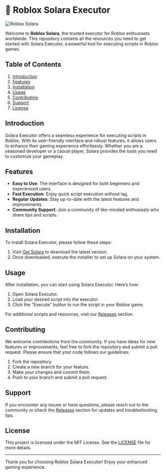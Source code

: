 # 🌟 Roblox Solara Executor

![Roblox Solara](https://img.shields.io/badge/Roblox-Solara-blue.svg)

Welcome to **Roblox Solara**, the trusted executor for Roblox enthusiasts worldwide. This repository contains all the resources you need to get started with Solara Executor, a powerful tool for executing scripts in Roblox games. 

## Table of Contents

1. [Introduction](#introduction)
2. [Features](#features)
3. [Installation](#installation)
4. [Usage](#usage)
5. [Contributing](#contributing)
6. [Support](#support)
7. [License](#license)

## Introduction

Solara Executor offers a seamless experience for executing scripts in Roblox. With its user-friendly interface and robust features, it allows users to enhance their gaming experience effortlessly. Whether you are a seasoned developer or a casual player, Solara provides the tools you need to customize your gameplay.

## Features

- **Easy to Use**: The interface is designed for both beginners and experienced users.
- **Fast Execution**: Enjoy quick script execution without lag.
- **Regular Updates**: Stay up-to-date with the latest features and improvements.
- **Community Support**: Join a community of like-minded enthusiasts who share tips and scripts.

## Installation

To install Solara Executor, please follow these steps:

1. Visit [Get Solara](https://getsolara.co) to download the latest version.
2. Once downloaded, execute the installer to set up Solara on your system.

## Usage

After installation, you can start using Solara Executor. Here’s how:

1. Open Solara Executor.
2. Load your desired script into the executor.
3. Click the "Execute" button to run the script in your Roblox game.

For additional scripts and resources, visit our [Releases](https://github.com/yourusername/Roblox-Solara/releases) section.

## Contributing

We welcome contributions from the community. If you have ideas for new features or improvements, feel free to fork the repository and submit a pull request. Please ensure that your code follows our guidelines.

1. Fork the repository.
2. Create a new branch for your feature.
3. Make your changes and commit them.
4. Push to your branch and submit a pull request.

## Support

If you encounter any issues or have questions, please reach out to the community or check the [Releases](https://github.com/yourusername/Roblox-Solara/releases) section for updates and troubleshooting tips.

## License

This project is licensed under the MIT License. See the [LICENSE](LICENSE) file for more details.

---

Thank you for choosing Roblox Solara Executor! Enjoy your enhanced gaming experience.